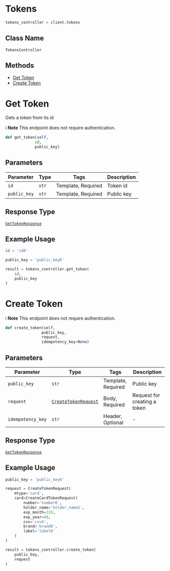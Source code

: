 # Tokens

```python
tokens_controller = client.tokens
```

## Class Name

`TokensController`

## Methods

* [Get Token](../../doc/controllers/tokens.md#get-token)
* [Create Token](../../doc/controllers/tokens.md#create-token)


# Get Token

Gets a token from its id

:information_source: **Note** This endpoint does not require authentication.

```python
def get_token(self,
             id,
             public_key)
```

## Parameters

| Parameter | Type | Tags | Description |
|  --- | --- | --- | --- |
| `id` | `str` | Template, Required | Token id |
| `public_key` | `str` | Template, Required | Public key |

## Response Type

[`GetTokenResponse`](../../doc/models/get-token-response.md)

## Example Usage

```python
id = 'id0'

public_key = 'public_key6'

result = tokens_controller.get_token(
    id,
    public_key
)
```


# Create Token

:information_source: **Note** This endpoint does not require authentication.

```python
def create_token(self,
                public_key,
                request,
                idempotency_key=None)
```

## Parameters

| Parameter | Type | Tags | Description |
|  --- | --- | --- | --- |
| `public_key` | `str` | Template, Required | Public key |
| `request` | [`CreateTokenRequest`](../../doc/models/create-token-request.md) | Body, Required | Request for creating a token |
| `idempotency_key` | `str` | Header, Optional | - |

## Response Type

[`GetTokenResponse`](../../doc/models/get-token-response.md)

## Example Usage

```python
public_key = 'public_key6'

request = CreateTokenRequest(
    mtype='card',
    card=CreateCardTokenRequest(
        number='number6',
        holder_name='holder_name2',
        exp_month=228,
        exp_year=68,
        cvv='cvv4',
        brand='brand0',
        label='label6'
    )
)

result = tokens_controller.create_token(
    public_key,
    request
)
```

